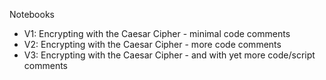 Notebooks

* V1: Encrypting with the Caesar Cipher - minimal code comments
* V2: Encrypting with the Caesar Cipher - more code comments
* V3: Encrypting with the Caesar Cipher - and with yet more code/script comments
